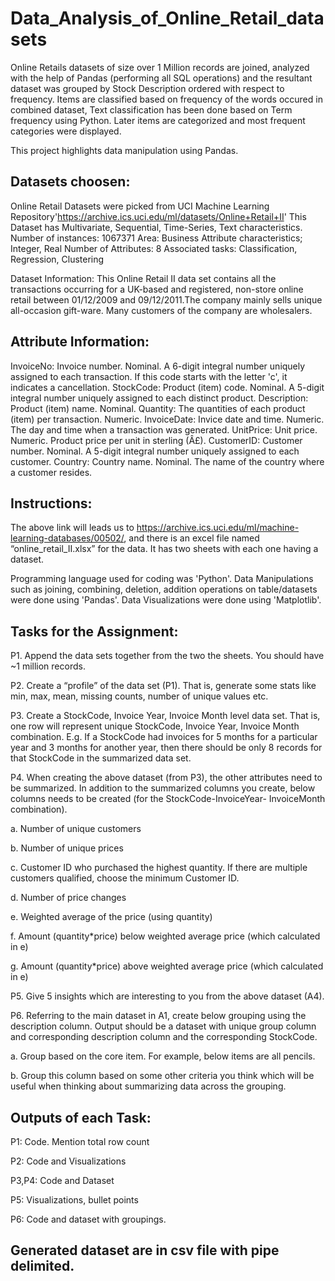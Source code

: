 # Data_Analysis_of_Online_Retail_datasets
Online Retails datasets of size over 1 Million records are joined, analyzed with the help of Pandas (performing all SQL operations) and the resultant dataset was grouped by Stock Description ordered with respect to frequency. Items are classified based on frequency of the words occured in combined dataset, Text classification has been done based on Term frequency using Python. Later items are categorized and most frequent categories were displayed.


This project highlights data manipulation using Pandas.


## Datasets choosen: 
Online Retail Datasets were picked from UCI Machine Learning Repository'https://archive.ics.uci.edu/ml/datasets/Online+Retail+II' 
This Dataset has Multivariate, Sequential, Time-Series, Text characteristics. 
Number of instances: 1067371
Area: Business
Attribute characteristics; Integer, Real
Number of Attributes: 8
Associated tasks: Classification, Regression, Clustering

Dataset Information: This Online Retail II data set contains all the transactions occurring for a UK-based and registered, non-store online retail between 01/12/2009 and 09/12/2011.The company mainly sells unique all-occasion gift-ware. Many customers of the company are wholesalers.


## Attribute Information:

InvoiceNo: Invoice number. Nominal. A 6-digit integral number uniquely assigned to each transaction. If this code starts with the letter 'c', it indicates a cancellation.
StockCode: Product (item) code. Nominal. A 5-digit integral number uniquely assigned to each distinct product.
Description: Product (item) name. Nominal.
Quantity: The quantities of each product (item) per transaction. Numeric.
InvoiceDate: Invice date and time. Numeric. The day and time when a transaction was generated.
UnitPrice: Unit price. Numeric. Product price per unit in sterling (Â£).
CustomerID: Customer number. Nominal. A 5-digit integral number uniquely assigned to each customer.
Country: Country name. Nominal. The name of the country where a customer resides.


## Instructions:
The above link will leads us to https://archive.ics.uci.edu/ml/machine-learning-databases/00502/, and there is an excel file named “online_retail_II.xlsx” for the data. It has two sheets with each one having a dataset.


Programming language used for coding was 'Python'. 
Data Manipulations such as joining, combining, deletion, addition operations on table/datasets were done using 'Pandas'.
Data Visualizations were done using 'Matplotlib'.


## Tasks for the Assignment:

P1. Append the data sets together from the two the sheets. You should have ~1 million records.

P2. Create a “profile” of the data set (P1). That is, generate some stats like min, max, mean, missing counts, number of unique values etc.

P3. Create a StockCode, Invoice Year, Invoice Month level data set. That is, one row will represent unique StockCode, Invoice Year, Invoice Month combination. E.g. If a StockCode had invoices for 5 months for a particular year and 3 months for another year, then there should be only 8 records for that StockCode in the summarized data set.

P4. When creating the above dataset (from P3), the other attributes need to be summarized. In addition to the summarized columns you create, below columns needs to be created (for the StockCode-InvoiceYear- InvoiceMonth combination).

a. Number of unique customers

b. Number of unique prices

c. Customer ID who purchased the highest quantity. If there are multiple customers qualified, choose the minimum Customer ID.

d. Number of price changes

e. Weighted average of the price (using quantity)

f. Amount (quantity*price) below weighted average price (which calculated in e)

g. Amount (quantity*price) above weighted average price (which calculated in e)

P5. Give 5 insights which are interesting to you from the above dataset (A4).

P6. Referring to the main dataset in A1, create below grouping using the description column. Output should be a dataset with unique group column and corresponding description column and the corresponding StockCode.

a. Group based on the core item. For example, below items are all pencils.

b. Group this column based on some other criteria you think which will be useful when thinking about summarizing data across the grouping.

## Outputs of each Task:

P1: Code. Mention total row count

P2: Code and Visualizations

P3,P4: Code and Dataset

P5: Visualizations, bullet points

P6: Code and dataset with groupings.

## Generated dataset are in csv file with pipe delimited.

